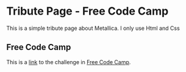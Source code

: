 # Tribute Page - Free Code Camp

This is a simple tribute page about Metallica. I only use Html and Css

## Free Code Camp

This is a [link](https://www.freecodecamp.org/learn/responsive-web-design/responsive-web-design-projects/build-a-tribute-page) to the challenge in [Free Code Camp](https://www.freecodecamp.org/).
